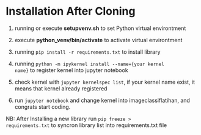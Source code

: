 # Installation  After Cloning
1. running or execute **setupvenv.sh** to set Python virtual environtment

2. execute **python_venv/bin/activate** to activate virtual environtment

3. running <code>pip install -r requirements.txt</code> to install library

4. running <code>python -m ipykernel install --name={your kernel name}</code> to register kernel into jupyter notebook

5. check kernel with <code>jupyter kernelspec list</code>, if your kernel name exist, it means that kernel already registered

6. run <code>jupyter notebook</code> and change kernel into imageclassiflatihan, and congrats start coding.


NB: After Installing a new library run <code>pip freeze > requirements.txt</code> to syncron library list into requirements.txt file